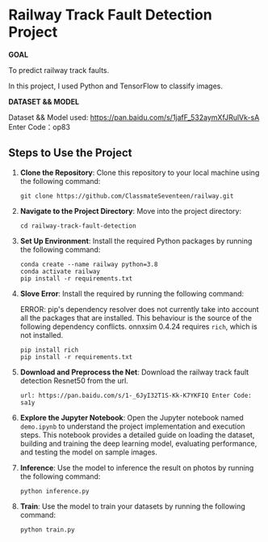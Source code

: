 # Railway Track Fault Detection Project

<b>GOAL</b>

To predict railway track faults.

In this project, I used Python and TensorFlow to classify images.

<b>DATASET && MODEL</B>

Dataset && Model used: https://pan.baidu.com/s/1jafF_532aymXfJRulVk-sA 
Enter Code：op83


## Steps to Use the Project

1. **Clone the Repository**: Clone this repository to your local machine using the following command:
   
   ```
   git clone https://github.com/ClassmateSeventeen/railway.git
   ```

2. **Navigate to the Project Directory**: Move into the project directory:
   
   ```
   cd railway-track-fault-detection
   ```

3. **Set Up Environment**: Install the required Python packages by running the following command:

   ```
   conda create --name railway python=3.8
   conda activate railway
   pip install -r requirements.txt
   ```

4. **Slove Error**: Install the required by running the following command:

   ERROR: pip's dependency resolver does not currently take into account all the packages that are installed. This behaviour is the source of the following dependency conflicts. onnxsim 0.4.24 requires `rich`, which is not installed.

   ```
   pip install rich
   pip install -r requirements.txt
   ```  
   
5. **Download and Preprocess the Net**: Download the railway track fault detection Resnet50 from the url. 

   ```
   url: https://pan.baidu.com/s/1-_6JyI32T1S-Kk-K7YKFIQ Enter Code: sa1y
   ```

6. **Explore the Jupyter Notebook**: Open the Jupyter notebook named `demo.ipynb` to understand the project implementation and execution steps. This notebook provides a detailed guide on loading the dataset, building and training the deep learning model, evaluating performance, and testing the model on sample images.

7. **Inference**: Use the model to inference the result on photos by running the following command:
   ```
   python inference.py
   ```  

8. **Train**: Use the model to train your datasets by running the following command:
   ```
   python train.py
   ```  
